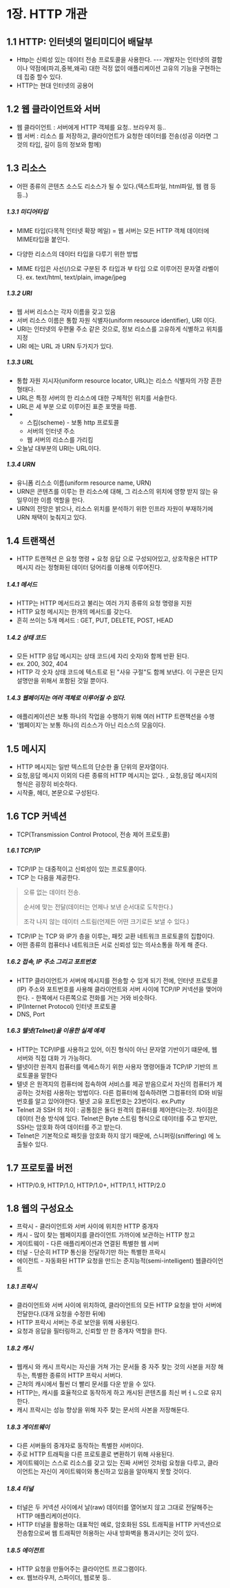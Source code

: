 # 1장. HTTP 개관



## 1.1 HTTP: 인터넷의 멀티미디어 배달부

- Http는 신뢰성 있는 데이터 전송 프로토콜을 사용한다.  ---  개발자는 인터넷의 결함이나 약점에(파괴,중복,왜곡) 대한 걱정 없이 애플리케이션 고유의 기능을 구현하는데 집중 할수 있다.
- HTTP는 현대 인터넷의 공용어

## 1.2 웹 클라이언트와 서버

- 웹 클라이언트 : 서버에게 HTTP 객체를 요청.. 브라우저 등..
- 웹 서버 : 리소스 를 저장하고, 클라이언트가 요청한 데이터를 전송(성공 이라면 그것의 타입, 길이 등의 정보와 함께)

## 1.3 리소스

- 어떤 종류의 콘텐츠 소스도 리소스가 될 수 있다.(텍스트파일, html파일, 웹 캠 등등..)

##### 1.3.1 미디어타입

- MIME 타입(다목적 인터넷 확장 메일) = 웹 서버는 모든 HTTP 객체 데이터에 MIME타입을 붙인다.
- 다양한 리소스의 데이터 타입을 다루기 위한 방법


- MIME 타입은 사선(/)으로 구분된 주 타입과 부 타입 으로 이루어진 문자열 라벨이다. ex. text/html, text/plain, image/jpeg

##### 1.3.2 URI

- 웹 서버 리소스는 각자 이름을 갖고 있음
- 서버 리소스 이름은 통합 자원 식별자(uniform resource identifier), URI 이다.
- URI는 인터넷의 우편물 주소 같은 것으로, 정보 리소스를 고유하게 식별하고 위치를 지정
- URI 에는 URL 과 URN 두가지가 있다.

##### 1.3.3 URL

- 통합 자원 지시자(uniform resource locator, URL)는 리소스 식별자의 가장 흔한 형태다.
- URL은 특정 서버의 한 리소스에 대한 구체적인 위치를 서술한다.
- URL은 세 부분 으로 이루어진 표준 포맷을 따름.
- - 스킴(scheme) - 보통 http 프로토콜
  - 서버의 인터넷 주소
  - 웹 서버의 리소스를 가리킴
- 오늘날 대부분의 URI는 URL이다.

##### 1.3.4 URN

- 유니폼 리스소 이름(uniform resource name, URN)
- URN은 콘텐츠를 이루는 한 리소스에 대해, 그 리소스의 위치에 영향 받지 않는 유일무이한 이름 역할을 한다.
-  URN의 전망은 밝으나, 리소스 위치를 분석하기 위한 인프라 자원이 부재하기에 URN 채택이 늦춰지고 있다.



## 1.4 트랜잭션

- HTTP 트랜잭션 은 요청 명령 + 요청 응답 으로 구성되어있고, 상호작용은 HTTP 메시지 라는 정형화된 데이터 덩어리를 이용해 이루어진다.

##### 1.4.1 메서드

- HTTP는 HTTP 메서드라고 불리는 여러 가지 종류의 요청 명령을 지원
- HTTP 요청 메시지는 한개의 메서드를 갖는다.
- 흔히 쓰이는 5개 메서드 : GET, PUT, DELETE, POST, HEAD

##### 1.4.2 상태 코드

- 모든 HTTP 응답 메시지는 상태 코드(세 자리 숫자)와 함께 반환 된다.
- ex. 200, 302, 404
- HTTP 각 숫자 상태 코드에 텍스트로 된 "사유 구절"도 함께 보낸다. 이 구문은 단지 설명만을 위해서 포함된 것일 뿐이다.

##### 1.4.3 웹페이지는 여러 객체로 이루어질 수 있다.

- 애플리케이션은 보통 하나의 작업을 수행하기 위해 여러 HTTP 트랜잭션을 수행
- '웹페이지'는 보통 하나의 리소스가 아닌 리소스의 모음이다.



## 1.5 메시지

- HTTP 메시지는 일반 텍스트의 단순한 줄 단위의 문자열이다.
- 요청,응답 메시지 이외의 다른 종류의 HTTP 메시지는 없다. , 요청,응답 메시지의 형식은 굉장히 비슷하다.
- 시작줄, 헤더, 본문으로 구성된다.



## 1.6 TCP 커넥션

- TCP(Transmission Control Protocol, 전송 제어 프로토콜)

##### 1.6.1 TCP/IP

- TCP/IP 는 대중적이고 신뢰성이 있는 프로토콜이다.
- TCP 는 다음을 제공한다.

> 오류 없는 데이터 전송.
>
> 순서에 맞는 전달(데이터는 언제나 보낸 순서대로 도착한다.)
>
> 조각 나지 않는 데이터 스트림(언제든 어떤 크기로든 보낼 수 있다.)

- TCP/IP 는 TCP 와 IP가 층을 이루는, 패킷 교환 네트워크 프로토콜의 집합이다.
- 어떤 종류의 컴퓨터나 네트워크든 서로 신뢰성 있는 의사소통을 하게 해 준다.

##### 1.6.2 접속, IP 주소 그리고 포트번호

- HTTP 클라이언트가 서버에 메시지를 전송할 수 있게 되기 전에, 인터넷 프로토콜(IP) 주소와 포트번호를 사용해 클라이언트와 서버 사이에 TCP/IP 커넥션을 맺어야 한다. - 한쪽에서 다른쪽으로 전화를 거는 거와 비슷하다.
- IP(Internet Protocol) 인터넷 프로토콜
- DNS, Port

##### 1.6.3 텔넷(Telnet)을 이용한 실제 예제

- HTTP는 TCP/IP를 사용하고 있어, 이진 형식이 아닌 문자열 기반이기 떄문에, 웹 서버와 직접 대화 가 가능하다.
- 텔넷이란 원격지 컴퓨터를 액세스하기 위한 사용자 명령어들과 TCP/IP 기반의 프로토콜을 말한다
- 텔넷 은 원격지의 컴퓨터에 접속하여 서비스를 제공 받음으로서 자신의 컴퓨터가 제공하는 것처럼 사용하는 방법이다. 다른 컴퓨터에 접속하려면 그컴퓨터의 ID와 비밀번호를 알고 있어야한다. 텔넷 고유 포트번호는 23번이다. ex.Putty
- Telnet 과 SSH 의 차이 : 공통점은 둘다 원격의 컴퓨터를 제어한다는것. 차이점은 데이터 전송 방식에 있다. Telnet은 Byte 스트림 형식으로 데이터를 주고 받지만, SSH는 암호화 하여 데이터를 주고 받는다.
- Telnet은 기본적으로 패킷을 암호화 하지 않기 때문에, 스니퍼링(sniffering) 에 노출될수 있다.



## 1.7 프로토콜 버전

- HTTP/0.9, HTTP/1.0, HTTP/1.0+, HTTP/1.1, HTTP/2.0



## 1.8 웹의 구성요소

- 프락시 - 클라이언트와 서버 사이에 위치한 HTTP 중개자
- 캐시 - 많이 찾는 웹페이지를 클라이언트 가까이에 보관하는 HTTP 창고
- 게이트웨이 - 다른 애플리케이션과 연결된 특별한 웹 서버
- 터널 - 단순히 HTTP 통신을 전달하기만 하는 특별한 프락시
- 에이전트 - 자동화된 HTTP 요청을 만드는 준지능적(semi-intelligent) 웹클라이언트

##### 1.8.1 프락시

- 클라이언트와 서버 사이에 위치하여, 클라이언트의 모든 HTTP 요청을 받아 서버에 전달한다.(대개 요청을 수정한 뒤에)
- HTTP 프락시 서버는 주로 보안을 위해 사용된다.
- 요청과 응답을 필터링하고, 신뢰할 만 한 중개자 역할을 한다.

##### 1.8.2 캐시

- 웹캐시 와 캐시 프락시는 자신을 거쳐 가는 문서들 중 자주 찾는 것의 사본을 저장 해 두는, 특별한 종류의 HTTP 프락시 서버다.
- 근처의 캐시에서 훨씬 더 빨리 문서를 다운 받을 수 있다.
- HTTP는, 캐시를 효율적으로 동작하게 하고 캐시된 콘텐츠를 최신 버ㅓㄴ으로 유지한다.
- 캐시 프락시는 성능 향상을 위해 자주 찾는 문서의 사본을 저장해둔다.

##### 1.8.3 게이트웨이

- 다른 서버들의 중개자로 동작하는 특별한 서버이다.
- 주로 HTTP 트래픽을 다른 프로토콜로 변환하기 위해 사용된다.
- 게이트웨이는 스스로 리소스를 갖고 있는 진짜 서버인 것처럼 요청을 다루고, 클라이언트는 자신이 게이트웨이와 통신하고 있음을 알아채지 못할 것이다.

##### 1.8.4 터널

- 터널은 두 커넥션 사이에서 날(raw) 데이터를 열어보지 않고 그대로 전달해주는 HTTP 애플리케이션이다.
- HTTP 터널을 활용하는 대표적인 예로, 암호화된 SSL 트래픽을 HTTP 커넥션으로 전송함으로써 웹 트래픽만 허용하는 사내 방화벽을 통과시키는 것이 있다.

##### 1.8.5 에이전트

- HTTP 요청을 만들어주는 클라이언트 프로그램이다.
- ex.  웹브라우저, 스파이더, 웹로봇 등..
